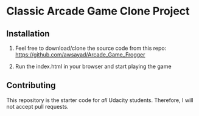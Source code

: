 # Classic Arcade Game Clone Project

## Installation

1. Feel free to download/clone the source code from this repo: https://github.com/awsayad/Arcade_Game_Frogger

2. Run the index.html in your browser and start playing the game

## Contributing

This repository is the starter code for _all_ Udacity students. Therefore, I will not accept pull requests.
